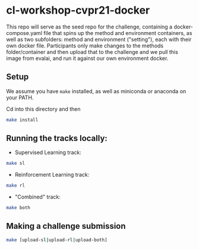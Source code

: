 # cl-workshop-cvpr21-docker

This repo will serve as the seed repo for the challenge, containing a docker-compose.yaml file that spins up the method and environment containers, as well as two subfolders: method and environment ("setting"), each with their own docker file. Participants only make changes to the methods folder/container and then upload that to the challenge and we pull this image from evalai, and run it against our own environment docker.

## Setup

We assume you have `make` installed, as well as miniconda or anaconda on your PATH.

Cd into this directory and then
  
```bash
make install
```

## Running the tracks locally:

- Supervised Learning track:

```bash
make sl
```

- Reinforcement Learning track:

```bash
make rl
```

- "Combined" track:

```bash
make both
```


## Making a challenge submission

```bash
make [upload-sl|upload-rl|upload-both]
```